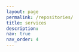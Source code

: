 ```yaml
---
layout: page
permalink: /repositories/
title: services
description: 
nav: true
nav_order: 4
---
```


